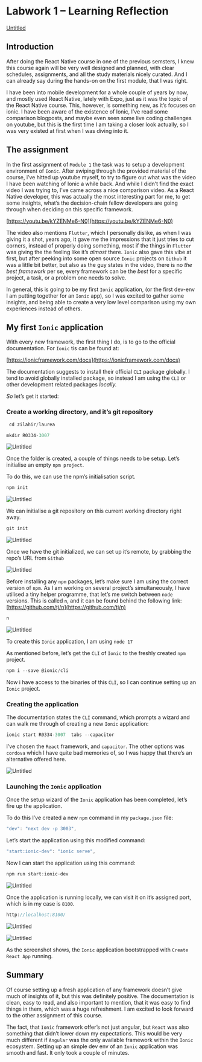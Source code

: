 # Labwork 1 – Learning Reflection

[Untitled](https://www.notion.so/3fc3a33ed8a64c89a1f85bfbec47b8a5)

## Introduction

After doing the React Native course in one of the previous semsters, I knew this course again will be very well designed and planned, with clear schedules, assignments, and all the study materials nicely curated. And I can already say during the hands-on on the first module, that I was right. 

I have been into mobile development for a whole couple of years by now, and mostly used React Native, lately with Expo, just as it was the topic of the React Native course. This, however, is something new, as it’s focuses on ionic. I have been aware of the existence of Ionic, I’ve read some comparison blogposts, and maybe even seen some live coding challenges on youtube, but this is the first time I am taking a closer look actually, so I was very existed at first when I was diving into it. 

## The assignment

In the first assignment of `Module 1` the task was to setup a development environment of `Ionic`. After swiping through the provided material of the course, i’ve hitted up youtube myself, to try to figure out what was the video I have been watching of Ionic a while back. And while I didn’t find the exact video I was trying to, I’ve came across a nice comparison video. As a React Native developer, this was actually the most interesting part for me, to get some insights, what’s the decision-chain fellow developers are going through when deciding on this specific framework. 

[https://youtu.be/kYZENMe6-N0](https://youtu.be/kYZENMe6-N0)

The video also mentions `Flutter`, which I personally dislike, as when I was giving it a shot, years ago, it gave me the impressions that it just tries to cut corners, instead of properly doing something, most if the things in `Flutter` was giving the the feeling like it’s *almost* there. `Ionic` also gave this vibe at first, but after peeking into some open source `Ionic` projects on `Github` it was a little bit better, but also as the guy states in the video, there is no *the best framework* per se, every framework can be the *best* for a specific project, a task, or a problem one needs to solve.

In general, this is going to be my first `Ionic` application, (or the first dev-env I am putting together for an `Ionic` app), so I was excited to gather some insights, and being able to create a very low level comparison using my own experiences instead of others. 

## My first `Ionic` application

With every new framework, the first thing I do, is to go to the official documentation. For `Ionic` tis can be found at: 

[https://ionicframework.com/docs](https://ionicframework.com/docs)

The documentation suggests to install their official `CLI` package globally. I tend to avoid globally installed package, so instead I am using the `CLI` or other development related packages *locally.* 

*So* let’s get it started: 

### Create a working directory, and it’s git repository

```jsx
 cd zilahir/laurea
```

```jsx
mkdir R0334-3007
```

 

![Untitled](https://s3-us-west-2.amazonaws.com/secure.notion-static.com/616d986f-9d17-4b4e-94bb-7b859cc895b8/Untitled.png)

Once the folder is created, a couple of things needs to be setup. Let’s initialise an empty `npm project`.

To do this, we can use the npm’s initialisation script. 

```jsx
npm init
```

![Untitled](https://s3-us-west-2.amazonaws.com/secure.notion-static.com/ec1d558d-b8f5-4c65-ab2d-d444fbddd58e/Untitled.png)

We can initialise a git repository on this current working directory right away. 

```jsx
git init
```

![Untitled](https://s3-us-west-2.amazonaws.com/secure.notion-static.com/30696624-662c-470b-8934-f541626bf368/Untitled.png)

Once we have the git initialized, we can set up it’s remote, by grabbing the repo’s URL from `Github` 

![Untitled](https://s3-us-west-2.amazonaws.com/secure.notion-static.com/49c1d157-8926-4c5f-9ac8-60d2e0c61baf/Untitled.png)

Before installing any `npm` packages, let’s make sure I am using the correct version of `npm`. As I am working on several project’s simultaneously, I have utilised a tiny helper programme, that let’s me switch between `node` versions. This is called `n`, and it can be found behind the following link: [https://github.com/tj/n](https://github.com/tj/n)

```jsx
n
```

![Untitled](https://s3-us-west-2.amazonaws.com/secure.notion-static.com/6f75788a-e4b5-4313-adf8-0c9230b729ac/Untitled.png)

To create this `Ionic` application, I am using `node 17`

As mentioned before, let’s get the `CLI` of `Ionic` to the freshly created `npm` project.

```jsx
npm i --save @ionic/cli
```

Now i have access to the binaries of this `CLI`, so I can continue setting up an `Ionic` project.

### Creating the application

The documentation states the `CLI` command, which prompts a wizard and can walk me through of creating a new `Ionic` application:

```jsx
ionic start R0334-3007  tabs --capacitor
```

I’ve chosen the `React` framework, and `capacitor`. The other options was `cordova` which I have quite bad memories of, so I was happy that there’s an alternative offered here.

 

![Untitled](https://s3-us-west-2.amazonaws.com/secure.notion-static.com/e4c3a6a5-d013-4a32-b30e-0d3efb6e771d/Untitled.png)

### Launching the `Ionic` application

Once the setup wizard of the `Ionic` application has been completed, let’s fire up the application. 

To do this I’ve created a new `npm` command in my `package.json` file:

```jsx
"dev": "next dev -p 3003",
```

Let’s start the application using this modified command:

```jsx
"start:ionic-dev": "ionic serve",
```

Now I can start the application using this command:

```jsx
npm run start:ionic-dev
```

![Untitled](https://s3-us-west-2.amazonaws.com/secure.notion-static.com/5bb6e08f-bb94-42e4-a886-1b8f9d06f537/Untitled.png)

Once the application is running locally, we can visit it on it’s assigned port, which is in my case is `8100`. 

```jsx
http://localhost:8100/
```

![Untitled](https://s3-us-west-2.amazonaws.com/secure.notion-static.com/1f1e2861-1c0b-4815-8ba1-a5fdcb16bb43/Untitled.png)

![Untitled](https://s3-us-west-2.amazonaws.com/secure.notion-static.com/f0903186-133a-4236-9ad4-899cd851d7ad/Untitled.png)

As the screenshot shows, the `Ionic` application bootstrapped with `Create React App` running. 

## Summary

Of course setting up a fresh application of any framework doesn’t give much of insights of it, but this was definitely positive. The documentation is clean, easy to read, and also important to mention, that it was easy to find things in them, which was a huge refreshment. I am excited to look forward to the other assignment of this course. 

The fact, that `Ionic` framework offer’s not just angular, but `React` was also something that didn’t lower down my expectations. This would be very much different if `Angular` was the only available framework within the `Ionic` ecosystem. Setting up an simple dev env of an `Ionic` application was smooth and fast. It only took a couple of minutes.